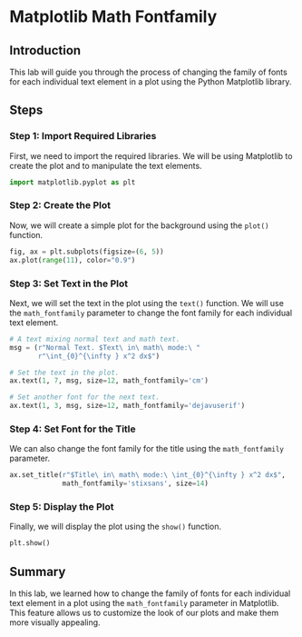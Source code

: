 # Matplotlib Math Fontfamily

## Introduction

This lab will guide you through the process of changing the family of fonts for each individual text element in a plot using the Python Matplotlib library.

## Steps

### Step 1: Import Required Libraries

First, we need to import the required libraries. We will be using Matplotlib to create the plot and to manipulate the text elements.

```python
import matplotlib.pyplot as plt
```

### Step 2: Create the Plot

Now, we will create a simple plot for the background using the `plot()` function.

```python
fig, ax = plt.subplots(figsize=(6, 5))
ax.plot(range(11), color="0.9")
```

### Step 3: Set Text in the Plot

Next, we will set the text in the plot using the `text()` function. We will use the `math_fontfamily` parameter to change the font family for each individual text element.

```python
# A text mixing normal text and math text.
msg = (r"Normal Text. $Text\ in\ math\ mode:\ "
       r"\int_{0}^{\infty } x^2 dx$")

# Set the text in the plot.
ax.text(1, 7, msg, size=12, math_fontfamily='cm')

# Set another font for the next text.
ax.text(1, 3, msg, size=12, math_fontfamily='dejavuserif')
```

### Step 4: Set Font for the Title

We can also change the font family for the title using the `math_fontfamily` parameter.

```python
ax.set_title(r"$Title\ in\ math\ mode:\ \int_{0}^{\infty } x^2 dx$",
             math_fontfamily='stixsans', size=14)
```

### Step 5: Display the Plot

Finally, we will display the plot using the `show()` function.

```python
plt.show()
```

## Summary

In this lab, we learned how to change the family of fonts for each individual text element in a plot using the `math_fontfamily` parameter in Matplotlib. This feature allows us to customize the look of our plots and make them more visually appealing.

